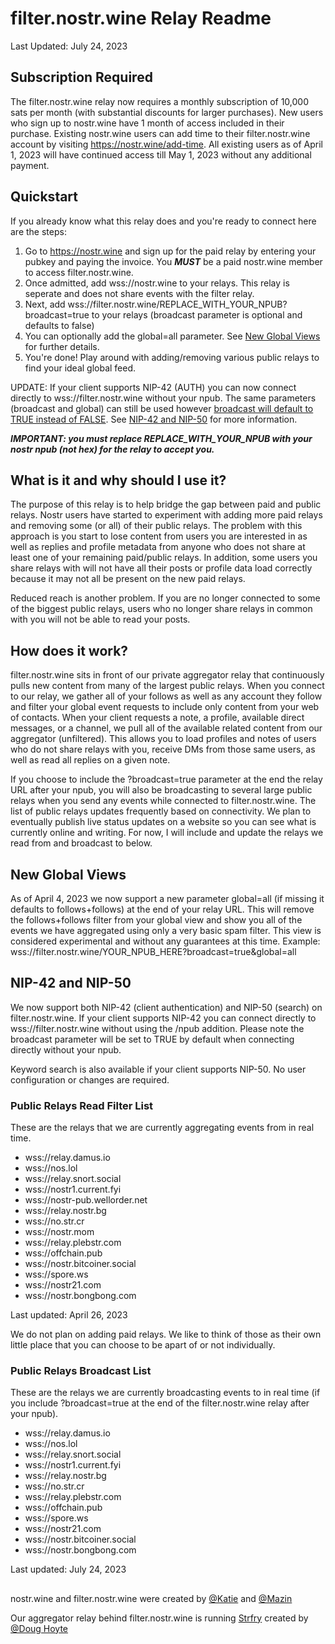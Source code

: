 # filter.nostr.wine Relay Readme
Last Updated: July 24, 2023


## Subscription Required

The filter.nostr.wine relay now requires a monthly subscription of 10,000 sats per month (with substantial discounts for larger purchases). New users who sign up to nostr.wine have 1 month of access included in their purchase. Existing nostr.wine users can add time to their filter.nostr.wine account by visiting https://nostr.wine/add-time. All existing users as of April 1, 2023 will have continued access till May 1, 2023 without any additional payment. 

## Quickstart

If you already know what this relay does and you're ready to connect here are the steps:

1. Go to https://nostr.wine and sign up for the paid relay by entering your pubkey and paying the invoice. You ***MUST*** be a paid nostr.wine member to access filter.nostr.wine. 
2. Once admitted, add wss://nostr.wine to your relays. This relay is seperate and does not share events with the filter relay.
3. Next, add wss://filter.nostr.wine/REPLACE_WITH_YOUR_NPUB?broadcast=true to your relays (broadcast parameter is optional and defaults to false)
4. You can optionally add the global=all parameter. See [New Global Views](#new-global-views) for further details.
4. You're done! Play around with adding/removing various public relays to find your ideal global feed.

UPDATE: If your client supports NIP-42 (AUTH) you can now connect directly to wss://filter.nostr.wine without your npub. The same parameters (broadcast and global) can still be used however <ins>broadcast will default to TRUE instead of FALSE</ins>. See [NIP-42 and NIP-50](#nip-42-and-nip-50) for more information.

***IMPORTANT: you must replace REPLACE_WITH_YOUR_NPUB with your nostr npub (not hex) for the relay to accept you.***

## What is it and why should I use it?

The purpose of this relay is to help bridge the gap between paid and public relays. Nostr users have started to experiment with adding more paid relays and removing some (or all) of their public relays. The problem with this approach is you start to lose content from users you are interested in as well as replies and profile metadata from anyone who does not share at least one of your remaining paid/public relays. In addition, some users you share relays with will not have all their posts or profile data load correctly because it may not all be present on the new paid relays. 

Reduced reach is another problem. If you are no longer connected to some of the biggest public relays, users who no longer share relays in common with you will not be able to read your posts. 

## How does it work?

filter.nostr.wine sits in front of our private aggregator relay that continuously pulls new content from many of the largest public relays. When you connect to our relay, we gather all of your follows as well as any account they follow and filter your global event requests to include only content from your web of contacts. When your client requests a note, a profile, available direct messages, or a channel, we pull all of the available related content from our aggregator (unfiltered). This allows you to load profiles and notes of users who do not share relays with you, receive DMs from those same users, as well as read all replies on a given note.

If you choose to include the ?broadcast=true parameter at the end the relay URL after your npub, you will also be broadcasting to several large public relays when you send any events while connected to filter.nostr.wine. The list of public relays updates frequently based on connectivity. We plan to eventually publish live status updates on a website so you can see what is currently online and writing. For now, I will include and update the relays we read from and broadcast to below. 

## New Global Views

As of April 4, 2023 we now support a new parameter global=all (if missing it defaults to follows+follows) at the end of your relay URL. This will remove the follows+follows filter from your global view and show you all of the events we have aggregated using only a very basic spam filter. This view is considered experimental and without any guarantees at this time. Example: wss://filter.nostr.wine/YOUR_NPUB_HERE?broadcast=true&global=all

## NIP-42 and NIP-50

We now support both NIP-42 (client authentication) and NIP-50 (search) on filter.nostr.wine. If your client supports NIP-42 you can connect directly to wss://filter.nostr.wine without using the /npub addition. Please note the broadcast parameter will be set to TRUE by default when connecting directly without your npub.

Keyword search is also available if your client supports NIP-50. No user configuration or changes are required.

### Public Relays Read Filter List

These are the relays that we are currently aggregating events from in real time.

- wss://relay.damus.io
- wss://nos.lol
- wss://relay.snort.social
- wss://nostr1.current.fyi
- wss://nostr-pub.wellorder.net
- wss://relay.nostr.bg
- wss://no.str.cr
- wss://nostr.mom
- wss://relay.plebstr.com
- wss://offchain.pub
- wss://nostr.bitcoiner.social
- wss://spore.ws
- wss://nostr21.com
- wss://nostr.bongbong.com

Last updated: April 26, 2023

We do not plan on adding paid relays. We like to think of those as their own little place that you can choose to be apart of or not individually. 

### Public Relays Broadcast List

These are the relays we are currently broadcasting events to in real time (if you include ?broadcast=true at the end of the filter.nostr.wine relay after your npub).

- wss://relay.damus.io
- wss://nos.lol
- wss://relay.snort.social
- wss://nostr1.current.fyi
- wss://relay.nostr.bg
- wss://no.str.cr
- wss://relay.plebstr.com 
- wss://offchain.pub
- wss://spore.ws
- wss://nostr21.com
- wss://nostr.bitcoiner.social
- wss://nostr.bongbong.com

Last updated: July 24, 2023

##

nostr.wine and filter.nostr.wine were created by [@Katie](https://snort.social/p/npub1qlkwmzmrhzpuak7c2g9akvcrh7wzkd7zc7fpefw9najwpau662nqealf5y) and [@Mazin](https://snort.social/p/npub18kzz4lkdtc5n729kvfunxuz287uvu9f64ywhjz43ra482t2y5sks0mx5sz)

Our aggregator relay behind filter.nostr.wine is running [Strfry](https://github.com/hoytech/strfry) created by [@Doug Hoyte](https://snort.social/p/npub1yxprsscnjw2e6myxz73mmzvnqw5kvzd5ffjya9ecjypc5l0gvgksh8qud4)
